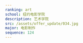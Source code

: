 ```yaml
---
ranking: art
school: 纽约电影学院
description: 艺术学院
src: /assets/offer_update/034.jpg
major: 电影制作
sequence: 124
---
```

